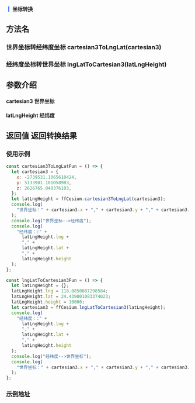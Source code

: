 #### <span style='color:#0950FC'>┃</span> 坐标转换

## 方法名

### 世界坐标转经纬度坐标 cartesian3ToLngLat(cartesian3)

###  经纬度坐标转世界坐标 lngLatToCartesian3(latLngHeight)

## 参数介绍

####  cartesian3     世界坐标
####  latLngHeight   经纬度

## 返回值  返回转换结果

### 使用示例

```javascript
const cartesian3ToLngLatFun = () => {
  let cartesian3 = {
    x: -2739531.1065610424,
    y: 5133901.101058983,
    z: 2626765.040376103,
  };
  let latLngHeight = ffCesium.cartesian3ToLngLat(cartesian3);
  console.log(
    "世界坐标：" + cartesian3.x + "," + cartesian3.y + "," + cartesian3.z
  );
  console.log("世界坐标-->经纬度");
  console.log(
    "经纬度：:" +
      latLngHeight.lng +
      "," +
      latLngHeight.lat +
      "," +
      latLngHeight.height
  );
};

const lngLatToCartesian3Fun = () => {
  let latLngHeight = {};
  latLngHeight.lng = 118.0850887298584;
  latLngHeight.lat = 24.439001083374023;
  latLngHeight.height = 10000;
  let cartesian3 = ffCesium.lngLatToCartesian3(latLngHeight);
  console.log(
    "经纬度：:" +
      latLngHeight.lng +
      "," +
      latLngHeight.lat +
      "," +
      latLngHeight.height
  );
  console.log("经纬度-->世界坐标");
  console.log(
    "世界坐标：" + cartesian3.x + "," + cartesian3.y + "," + cartesian3.z
  );
};
```

### [示例地址](./#/mapCode?id=4&type=3&urlname=cseiumChangeLonLat)
